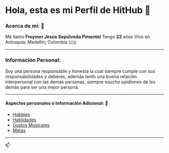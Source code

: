 # Hola, esta es mi Perfil de HitHub 👋

<!--
**FrayRyderX/FrayRyderX** is a ✨ _special_ ✨ repository because its `README.md` (this file) appears on your GitHub profile.

Here are some ideas to get you started:

- 🔭 I’m currently working on ...
- 🌱 I’m currently learning ...
- 👯 I’m looking to collaborate on ...
- 🤔 I’m looking for help with ...
- 💬 Ask me about ...
- 📫 How to reach me: ...
- 😄 Pronouns: ...
- ⚡ Fun fact: ...
-->

### Acerca de mí: 🔭

Me llamo **Freymer Jesús Sepúlveda Pimentel**
Tengo **22** años
Vivo en Antioquia; Medellín; Colombia 🇨🇴

---

### Información Personal:

Soy una persona responsable y honesta la cual siempre cumple con sus responsabilidades y deberes, además tenfo una buena relación interpersonal con las demás personas, siempre esucho opidiones de los demás para ser una mejor persona.

---

#### Aspectos personales o Información Adicional: 🤔

- [Hobbies](#hobbie)
- [Hablidades](#habilidades)
- [Gustos Músicales](#musica)
- [Metas](#metas)

---
📫
